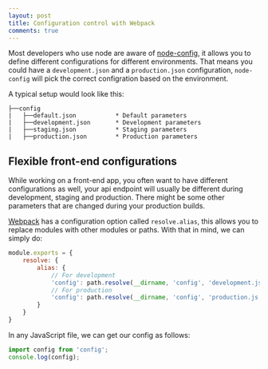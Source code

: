```yaml
---
layout: post
title: Configuration control with Webpack
comments: true
---
```


Most developers who use node are aware of [node-config](https://github.com/lorenwest/node-config), it allows you to define different configurations for different environments.
That means you could have a `development.json` and a `production.json` configuration, `node-config` will pick the correct configration based on the environment.

A typical setup would look like this:

```
├──config
|   ├──default.json           * Default parameters
|   ├──development.json       * Development parameters
|   ├──staging.json           * Staging parameters
|   ├──production.json        * Production parameters
```

## Flexible front-end configurations

While working on a front-end app, you often want to have different configurations as well, your api endpoint will usually be different during development, staging and production.
There might be some other parameters that are changed during your production builds.

[Webpack](https://webpack.github.io) has a configuration option called `resolve.alias`, this allows you to replace modules with other modules or paths.
With that in mind, we can simply do:

```javascript
module.exports = {
	resolve: {
		alias: {
			// For development
			'config': path.resolve(__dirname, 'config', 'development.js')
			// For production
			'config': path.resolve(__dirname, 'config', 'production.js')
		}
	}
}
```

In any JavaScript file, we can get our config as follows:

```javascript
import config from 'config';
console.log(config);
```